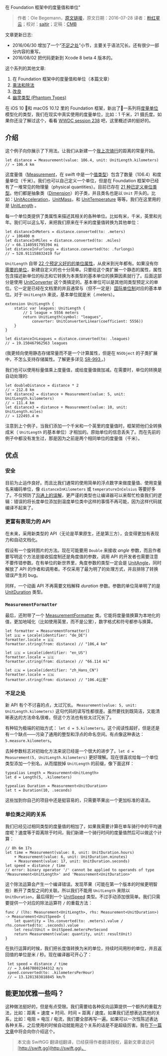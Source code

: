 在 Foundation 框架中的度量值和单位"

> 作者：Ole Begemann，[原文链接](http://oleb.net/blog/2016/07/measurements-and-units/)，原文日期：2016-07-28
> 译者：[粉红星云](http://www.jianshu.com/users/f4d4f97d8b90/latest_articles)；校对：[saitjr](http://www.saitjr.com)；定稿：[CMB](https://github.com/chenmingbiao)
  









文章更新日志:

- 2016/06/30 增加了一个“[不足之处](https://oleb.net/blog/2016/07/measurements-and-units/#what-i-dont-like)”小节，主要关于语法冗长。还有很少一部分内容的重写。
- 2016/08/02 把代码更新到 Xcode 8 beta 4 版本的。

这个系列的其他文章:

1. 在 Foundation 框架中的度量值和单位（本篇文章）
2. [乘法和除法](https://oleb.net/blog/2016/07/unitproduct/)
3. [改良](https://oleb.net/blog/2016/07/unitsquare/)
4. [幽灵类型 (Phantom Types) ](https://oleb.net/blog/2016/08/measurements-and-units-with-phantom-types/)

在 iOS 10 和 macOS 10.12 里的 Foundation 框架，新出了一系列将[度量单位](https://en.wikipedia.org/wiki/Units_of_measurement)模型化的类型，我们在现实中真实使用的度量单位，比如：1 千米，21 摄氏度。如果你还没了解过这个，看看 [WWDC session 238](https://developer.apple.com/videos/play/wwdc2016/238/) 吧，这里概述讲的挺好的。

<!-- more -->

## 介绍

这个例子向你展示了下用法。让我们从新建一个[我上次骑行](http://www.gpsies.com/map.do?fileId=jlrraxtktaxippup)的距离的常量开始。

    
    let distance = Measurement(value: 106.4, unit: UnitLength.kilometers)
    // → 106.4 km

这度量值（[Measurement](https://developer.apple.com/reference/foundation/nsmeasurement)，在 swift 中是一个[值类型](https://developer.apple.com/swift/blog/?id=10)）包含了数量（106.4）和度量单位（千米）。我们也可以自己定义一个单位，但是在 Foundation 框架中已经有了一堆常见的物理量（physical quantities）。目前已存在 [21 种已定义单位类型](https://developer.apple.com/reference/foundation/nsdimension)。他们都是抽象类（[Dimension](https://developer.apple.com/reference/foundation/nsdimension)）的子类，并且类名也是以 `Unit` 开头的。比如：[UnitAcceleration](https://developer.apple.com/reference/foundation/nsunitacceleration)，[UnitMass](https://developer.apple.com/reference/foundation/nsunitmass)，和 [UnitTemperature](https://developer.apple.com/reference/foundation/nsunittemperature) 等等。我们在这里用的是 [UnitLength](https://developer.apple.com/reference/foundation/nsunitlength) 。

每一个单位类提供了类属性来描述其相关的各种单位。比如有米，千米，英里和光年。我们可以这么写，来把我们原来在千米的度量值转换为其他单位：

    
    let distanceInMeters = distance.converted(to: .meters)
    // → 106400 m
    let distanceInMiles = distance.converted(to: .miles)
    // → 66.1140591795394 mi
    let distanceInFurlongs = distance.converted(to: .furlongs)
    // → 528.911158832419 fur

`UnitLength` 自带 [22 个预定义好的的单位属性](https://developer.apple.com/reference/foundation/nsunitlength)，从皮米到光年都有。如果没有你[需要的单位](https://www.youtube.com/watch?v=r7x-RGfd0Yk)，新建自定义的也十分简单。只要给这个类扩展一个静态的属性，属性包含描述新单位的标志和它转换为本类型的基本单位的换算因素就行了。后面这部分是使用 [UnitConverter](https://developer.apple.com/reference/foundation/unitconverter) 这个类搞定的。基本单位可以是其他同类型预定义的单位。它一定是已经在文档里的并且通常与（但不一定是）[国际单位制](https://en.wikipedia.org/wiki/International_System_of_Units)对应的基本单位。对于 `UnitLength` 来说，基本单位就是米（.meters）。

    
    extension UnitLength {
        static var leagues: UnitLength {
            // 1 league = 5556 meters
            return UnitLength(symbol: "leagues", 
                converter: UnitConverterLinear(coefficient: 5556))
        }
    }
    
    let distanceInLeagues = distance.converted(to: .leagues)
    // → 19.150467962563 leagues

(我更倾向使用静态存储常量而不是一个计算属性，但是在 `NSObject` 的子类扩展中，不怎么支持存储属性。了解更多详见 [ SR-993 ](https://bugs.swift.org/browse/SR-993) 。)


我们也可以使用标量值乘上度量值，或给度量值做加减。在需要时，单位的转换是自动处理的:

    
    let doubleDistance = distance * 2
    // → 212.8 km
    let distance2 = distance + Measurement(value: 5, unit: UnitLength.kilometers)
    // → 111.4 km
    let distance3 = distance + Measurement(value: 10, unit: UnitLength.miles)
    // → 122493.4 m

注意到上个例子，当我们添加一个千米和一个英里的度量值时，框架把他们全转换成米（ `UnitLength` 的基本单位）才相加的。原始单位的信息丢失了。而在先前的例子中都没有发生过，那是因为之前是两个相同单位的度量值（千米）。


## 优点

### 安全

目前为止运作良好。而且比我们通常的使用简单的浮点数字来做度量值、使用变量名来编码单位，像 `distanceInKilometers` 或 `temperatureInCelsius` 等要好多了。不仅预防了[沟通上的误解](https://www.wired.com/2010/11/1110mars-climate-observer-report/)，更严谨的类型也让编译器可以来帮忙检查我们的逻辑：错误的将长度单位添加到温度单位类中这样的事情不再可能，因为这样代码就编译不起来了。

### 更富有表现力的 API

在未来，采用新类型的 API（无论是苹果原生，还是第三方），会变得更加有表现力和自动文档化。

假设有一个旋转图片的方法。现在可能要用 `Double` 来接收 *angle* 参数，而且作者要写明这个方法是接收弧度制还是角度值的参数，调用 API 的开发者也需要注意不要传错参数。在有单位的新世界里，角度参数的类型一定会是 [UnitAngle](https://developer.apple.com/reference/foundation/nsunitangle)，同时解放了 API 的作者和调用者。不仅采用了最为明了的处理方式，并且排除了转换错误产生的 bug。

同样，一个动画 API 不再需要文档解释 *duration* 参数。参数的单位简单明了的是 [UnitDuration](https://developer.apple.com/reference/foundation/nsunitduration) 类型。

### `MeasurementFormatter`

最后，还附带了一个 [MeasurementFormatter](https://developer.apple.com/reference/foundation/nsmeasurementformatter) 类。它能将度量值换算为本地化的值，更加地域化（比如使用英里，而不是公里），数字格式和符号都参与换算。

    
    let formatter = MeasurementFormatter()
    let 🇩🇪 = Locale(identifier: "de_DE")
    formatter.locale = 🇩🇪
    formatter.string(from: distance) // "106,4 km"
    
    let 🇺🇸 = Locale(identifier: "en_US")
    formatter.locale = 🇺🇸
    formatter.string(from: distance) // "66.114 mi"
    
    let 🇨🇳 = Locale(identifier: "zh_Hans_CN")
    formatter.locale = 🇨🇳
    formatter.string(from: distance) // "106.4公里"

### 不足之处

新 API 有个不讨喜的点，太过冗长。 `Measurement(value: 5, unit: UnitLength.kilometers)` 这句代码的读写性都很差。虽然要找到既简洁，又能清晰表达的方法命名很难，但这个方法也有些太过冗长了。

有种较为极端的初始方式： `let d = 5.kilometers`。这个阅读性超好，但是还是有一个缺点——污染了通用的整型和浮点的命名空间。有点像这种表达：`5.measure.kilometers`。

去掉参数标志对初始化方法来说已经是一个很大的进步了。`let d = Measurement(5, UnitLength.kilometers)` 更好理解。现在很喜欢给每一个单位类型添加一个别名，从而摆脱掉 `UnitLength` 的前缀，像下面这样：

    
    typealias Length = Measurement<UnitLength>
    let d = Length(5, .kilometers)
    
    typealias Duration = Measurement<UnitDuration>
    let t = Duration(10, .seconds)

这些加到你自己的项目中还是挺容易的，只需要苹果出一个更加标准的语法。

### 单位类之间的关系

我们已经见过相同类型的度量值的相加了，如果我需要计算在单车骑行中的平均速度呢？速度等于距离除于时间，我们新建一个骑行时间的度量值然后可以做这个计算：

    
    // 8h 6m 17s
    let time = Measurement(value: 8, unit: UnitDuration.hours)
        + Measurement(value: 6, unit: UnitDuration.minutes)
        + Measurement(value: 17, unit: UnitDuration.seconds)
    let speed = distance / time
    // error: binary operator '/' cannot be applied to operands of type 'Measurement<UnitLength>' and 'Measurement<UnitDuration>'

这个除法运算会产生一个编译错误。发现苹果（可能在第一个版本的时候更明智些）断开了类型之间的关联。所以我们不能用 `UnitLength` 来除以 `UnitDuration`，最后得到一个 [UnitSpeed](https://developer.apple.com/reference/foundation/nsunitspeed) 类型。不过手动添加很简单。我们只需要提供一个对应的除法运算符 `/` 的重载方法：

    
    func / (lhs: Measurement<UnitLength>, rhs: Measurement<UnitDuration>) -> Measurement<UnitSpeed> {
        let quantity = lhs.converted(to: .meters).value / rhs.converted(to: .seconds).value
        let resultUnit = UnitSpeed.metersPerSecond
        return Measurement(value: quantity, unit: resultUnit)
    }

在执行运算的时候，我们把长度值转换为米的单位，持续时间用秒的单位，并且返回值的单位是米 / 秒。现在编译器可开心了：

    
     let speed = distance / time
     // → 3.64670802344312 m/s
     speed.converted(to: .kilometersPerHour)
     // → 13.1281383818845 km/h

## 能更加优雅一些吗？

这种做法挺好的，但是有点受限。我们需要给各种反向运算提供一个额外的重载方法，比如：距离 = 速度 × 时间、时间 = 距离 / 速度。如果我们还想表达其他的关系，比如：电阻 = 电压 / 电流，我们要全部再写一遍。如果可以一次性陈述表达各种关系，之后使用的时候自动就能用这个关系的话是不是超级厉害。我在[下一篇文章](https://oleb.net/blog/2016/07/unitproduct/)中将会向你介绍这个。

> 本文由 SwiftGG 翻译组翻译，已经获得作者翻译授权，最新文章请访问 [http://swift.gg](http://swift.gg)。